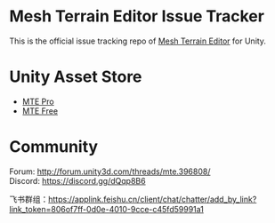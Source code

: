 # Mesh Terrain Editor Issue Tracker


This is the official issue tracking repo of [Mesh Terrain Editor](http://forum.unity3d.com/threads/mte.396808/) for Unity.

# Unity Asset Store

* [MTE Pro](https://assetstore.unity.com/packages/tools/terrain/mesh-terrain-editor-pro-57515)
* [MTE Free](https://assetstore.unity.com/packages/tools/terrain/mesh-terrain-editor-free-67758)

# Community

Forum: http://forum.unity3d.com/threads/mte.396808/  
Discord: https://discord.gg/dQqp8B6

飞书群组：https://applink.feishu.cn/client/chat/chatter/add_by_link?link_token=806of7ff-0d0e-4010-9cce-c45fd59991a1
